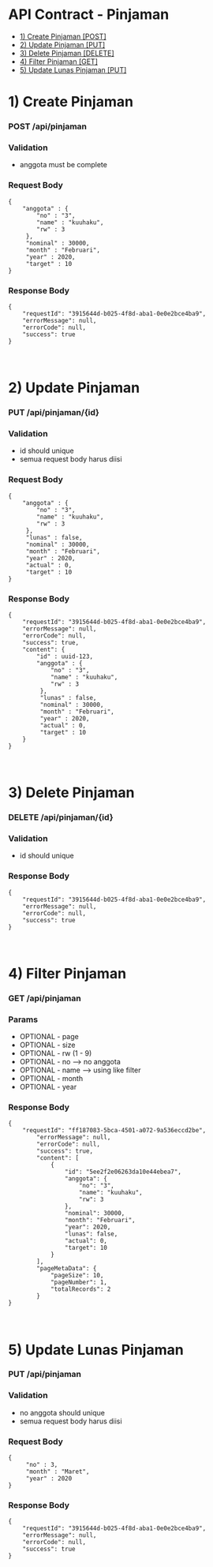 # API Contract - Pinjaman
- [1) Create Pinjaman [POST]](#create)
- [2) Update Pinjaman [PUT]](#update)
- [3) Delete Pinjaman [DELETE]](#delete)
- [4) Filter Pinjaman [GET]](#filter)
- [5) Update Lunas Pinjaman [PUT]](#lunas)

# 1) Create Pinjaman<a name="create"></a>
### POST /api/pinjaman

### Validation
- anggota must be complete

### Request Body

	{
		"anggota" : {
		    "no" : "3",
		    "name" : "kuuhaku",
		    "rw" : 3
		 },
		 "nominal" : 30000,
		 "month" : "Februari",
		 "year" : 2020,
		 "target" : 10
	}

### Response Body

	{
		"requestId": "3915644d-b025-4f8d-aba1-0e0e2bce4ba9",
		"errorMessage": null,
		"errorCode": null,
		"success": true
	}

<br>

# 2) Update Pinjaman<a name="update"></a>
### PUT /api/pinjaman/{id}

### Validation
- id should unique
- semua request body harus diisi

### Request Body

	{
		"anggota" : {
		    "no" : "3",
		    "name" : "kuuhaku",
		    "rw" : 3
		 },
		 "lunas" : false,
		 "nominal" : 30000,
		 "month" : "Februari",
		 "year" : 2020,
		 "actual" : 0,
		 "target" : 10
	}

### Response Body

	{
        "requestId": "3915644d-b025-4f8d-aba1-0e0e2bce4ba9",
        "errorMessage": null,
        "errorCode": null,
        "success": true,
        "content": {
            "id" : uuid-123,
            "anggota" : {
                "no" : "3",
                "name" : "kuuhaku",
                "rw" : 3
             },
             "lunas" : false,
             "nominal" : 30000,
             "month" : "Februari",
             "year" : 2020,
             "actual" : 0,
             "target" : 10
        }
    }

<br>

# 3) Delete Pinjaman<a name="delete"></a>
### DELETE /api/pinjaman/{id}

### Validation
- id should unique

### Response Body

	{
		"requestId": "3915644d-b025-4f8d-aba1-0e0e2bce4ba9",
		"errorMessage": null,
		"errorCode": null,
		"success": true
	}

<br>

# 4) Filter Pinjaman <a name="filter"></a>
### GET /api/pinjaman

### Params
- OPTIONAL - page
- OPTIONAL - size
- OPTIONAL - rw (1 - 9)
- OPTIONAL - no --> no anggota
- OPTIONAL - name --> using like filter
- OPTIONAL - month
- OPTIONAL - year

### Response Body
	
	{
		"requestId": "ff187083-5bca-4501-a072-9a536eccd2be",
            "errorMessage": null,
            "errorCode": null,
            "success": true,
            "content": [
                {
                    "id": "5ee2f2e06263da10e44ebea7",
                    "anggota": {
                        "no": "3",
                        "name": "kuuhaku",
                        "rw": 3
                    },
                    "nominal": 30000,
                    "month": "Februari",
                    "year": 2020,
                    "lunas": false,
                    "actual": 0,
                    "target": 10
                }
            ],
            "pageMetaData": {
                "pageSize": 10,
                "pageNumber": 1,
                "totalRecords": 2
            }
	}

<br>

# 5) Update Lunas Pinjaman<a name="lunas"></a>
### PUT /api/pinjaman

### Validation
- no anggota should unique
- semua request body harus diisi

### Request Body

	{
		 "no" : 3,
		 "month" : "Maret",
		 "year" : 2020
	}

### Response Body

	{
        "requestId": "3915644d-b025-4f8d-aba1-0e0e2bce4ba9",
        "errorMessage": null,
        "errorCode": null,
        "success": true
    }

<br>